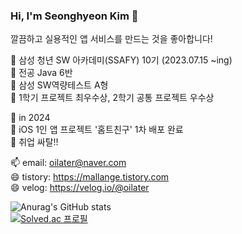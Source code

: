 ### Hi, I'm Seonghyeon Kim 👋

깔끔하고 실용적인 앱 서비스를 만드는 것을 좋아합니다!

💬 삼성 청년 SW 아카데미(SSAFY) 10기 (2023.07.15 ~ing)<br>
  🌱 전공 Java 6반 <br>
  🌱 삼성 SW역량테스트 A형 <br>
  🌱 1학기 프로젝트 최우수상, 2학기 공통 프로젝트 우수상  <br>

💬 in 2024 <br>
  🌱 iOS 1인 앱 프로젝트 '홈트친구' 1차 배포 완료 <br>
  🌱 취업 싸탈!!<br>



📫 email: oilater@naver.com <br>
😄 tistory: https://mallange.tistory.com <br>
😄 velog: https://velog.io/@oilater
<!--
**oilater/oilater** is a ✨ _special_ ✨ repository because its `README.md` (this file) appears on your GitHub profile.



- 
- 🌱 I’m currently learning ...
- 👯 I’m looking to collaborate on ...
- 🤔 I’m looking for help with ...
- 💬 Ask me about ...
- 📫 How to reach me: ...

- ⚡ Fun fact: ...
-->
![Anurag's GitHub stats](https://github-readme-stats.vercel.app/api?username=oilater&show_icons=true&theme=radical)
<br>
[![Solved.ac
프로필](http://mazassumnida.wtf/api/generate_badge?boj=oilater)](https://solved.ac/oilater)
